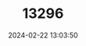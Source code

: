---
title: "13296"
category: "Marmosa alstoni"
draft: false
date: 2024-02-22 13:03:50
languages:
  French: ["Opossum-souris d´Alston"]
  English: ["Alston's Woolly Mouse Opossum"]
---